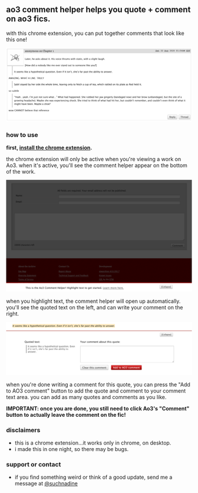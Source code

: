 ## ao3 comment helper helps you quote + comment on ao3 fics.

with this chrome extension, you can put together comments that look like this one!

![Image showing 3 sets of comments attached to 3 quoted passages from the text](https://raw.githubusercontent.com/neauro/ao3_comment_helper/gh-pages/sample_screenshot.png)

### how to use
<strong>first, [install the chrome extension](https://twitter.com/suchnadine).</strong>

the chrome extension will only be active when you're viewing a work on Ao3. when it's active, you'll see the comment helper appear on the bottom of the work.

![Image showing 3 sets of comments attached to 3 quoted passages from the text](https://raw.githubusercontent.com/neauro/ao3_comment_helper/gh-pages/screenshot_bottom.png)

when you highlight text, the comment helper will open up automatically. you'll see the quoted text on the left, and can write your comment on the right.

![Image showing 3 sets of comments attached to 3 quoted passages from the text](https://raw.githubusercontent.com/neauro/ao3_comment_helper/gh-pages/screenshow_window.png)

when you're done writing a comment for this quote, you can press the "Add to AO3 comment" button to add the quote and comment to your comment text area. you can add as many quotes and comments as you like.

<strong>IMPORTANT: once you are done, you still need to click Ao3's "Comment" button to actually leave the comment on the fic!</strong>


### disclaimers

- this is a chrome extension...it works only in chrome, on desktop.
- i made this in one night, so there may be bugs.

### support or contact

- if you find something weird or think of a good update, send me a message at [@suchnadine](https://twitter.com/suchnadine)
